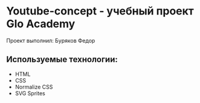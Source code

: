  # Youtube-concept - учебный проект Glo Academy
 Проект выполнил: Буряков Федор
 
 ## Используемые технологии:
 - HTML
 - CSS
 - Normalize CSS
 - SVG Sprites
